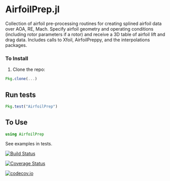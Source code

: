 # AirfoilPrep.jl

Collection of airfoil pre-processing routines for creating splined airfoil data over AOA, RE, Mach.  Specify airfoil geometry and operating conditions (including rotor parameters if a rotor) and receive a 3D table of airfoil lift and drag data.  Includes calls to Xfoil, AirfoilPreppy, and the interpolations packages.  

### To Install

1. Clone the repo:
```julia
Pkg.clone(...)
```

## Run tests

```julia
Pkg.test("AirfoilPrep")
```

## To Use

```julia
using AirfoilPrep
```

See examples in tests.


[![Build Status](https://travis-ci.org/moore54/AirfoilPrep.jl.svg?branch=master)](https://travis-ci.org/moore54/AirfoilPrep.jl)

[![Coverage Status](https://coveralls.io/repos/moore54/AirfoilPrep.jl/badge.svg?branch=master&service=github)](https://coveralls.io/github/moore54/AirfoilPrep.jl?branch=master)

[![codecov.io](http://codecov.io/github/moore54/AirfoilPrep.jl/coverage.svg?branch=master)](http://codecov.io/github/moore54/AirfoilPrep.jl?branch=master)
